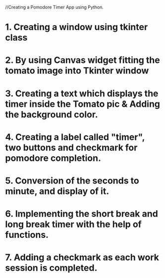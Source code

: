 //Creating a Pomodore Timer App using Python.

# 1. Creating a window using tkinter class

# 2. By using Canvas widget fitting the tomato image into Tkinter window

# 3. Creating a text which displays the timer inside the Tomato pic & Adding the background color.

# 4. Creating a label called "timer", two buttons and checkmark for pomodore completion.

# 5. Conversion of the seconds to minute, and display of it.

# 6. Implementing the short break and long break timer with the help of functions.

# 7. Adding a checkmark as each work session is completed.